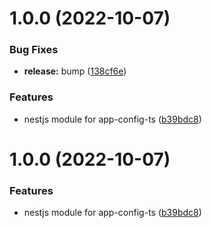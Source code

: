 # 1.0.0 (2022-10-07)


### Bug Fixes

* **release:** bump ([138cf6e](https://github.com/jbw/nestjs-app-config-ts/commit/138cf6e57b043c1c69513daabf17c9556ce7b95d))


### Features

* nestjs module for app-config-ts ([b39bdc8](https://github.com/jbw/nestjs-app-config-ts/commit/b39bdc899b1e7832888cf106dcbe7f016d97b4e3))

# 1.0.0 (2022-10-07)


### Features

* nestjs module for app-config-ts ([b39bdc8](https://github.com/jbw/nestjs-app-config-ts/commit/b39bdc899b1e7832888cf106dcbe7f016d97b4e3))
